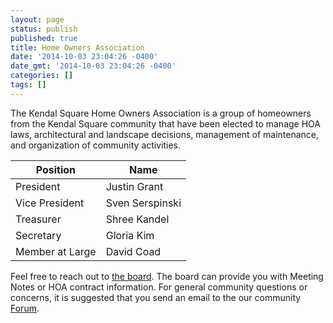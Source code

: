 ```yaml
---
layout: page
status: publish
published: true
title: Home Owners Association
date: '2014-10-03 23:04:26 -0400'
date_gmt: '2014-10-03 23:04:26 -0400'
categories: []
tags: []
---
```


The Kendal Square Home Owners Association is a group of homeowners from the Kendal Square community that have been 
elected to manage HOA laws, architectural and landscape decisions, management of maintenance, and organization of 
community activities.

| Position               | Name                   |
| ---------------------- | ---------------------- |
| President              | Justin Grant           |
| Vice President         | Sven Serspinski        |
| Treasurer              | Shree Kandel           |
| Secretary              | Gloria Kim             |
| Member at Large        | David Coad             |


Feel free to reach out to [the board](home@kendallsquare.com).  The board can provide you with Meeting Notes or 
HOA contract information.  For general community questions or concerns, it is suggested that you send an email to the 
our community [Forum](https://groups.google.com/forum/#!forum/kendallsquare).
